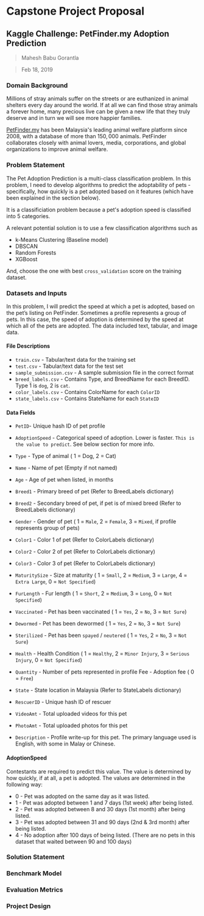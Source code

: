 # **Capstone Project Proposal**

## **Kaggle Challenge: PetFinder.my Adoption Prediction**
> Mahesh Babu Gorantla

> Feb 18, 2019

### **Domain Background**
Millions of stray animals suffer on the streets or are euthanized in animal shelters every day around the world. If at all we can find those stray animals a forever home, many precious live can be given a new life that they truly deserve and in turn we will see more happier families.

[PetFinder.my](https://www.petfinder.my/) has been Malaysia's leading animal welfare platform since 2008, with a database of more than $150,000$ animals. PetFinder collaborates closely with animal lovers, media, corporations, and global organizations to improve animal welfare.


### **Problem Statement**
The Pet Adoption Prediction is a multi-class classification problem. In this problem, I need to develop algorithms to predict the adoptability of pets - specifically, how quickly is a pet adopted based on it features (which have been explained in the section below).

It is a classificiation problem because a pet's adoption speed is classified into 5 categories.

A relevant potential solution is to use a few classification algorithms such as

* k-Means Clustering (Baseline model)
* DBSCAN
* Random Forests
* XGBoost

And, choose the one with best `cross_validation` score on the training dataset.


### **Datasets and Inputs**
In this problem, I will predict the speed at which a pet is adopted, based on the pet’s listing on PetFinder. Sometimes a profile represents a group of pets. In this case, the speed of adoption is determined by the speed at which all of the pets are adopted. The data included text, tabular, and image data.

#### **File Descriptions**
* `train.csv` - Tabular/text data for the training set
* `test.csv` - Tabular/text data for the test set
* `sample_submission.csv` - A sample submission file in the correct format
* `breed_labels.csv` - Contains Type, and BreedName for each BreedID. Type $1$ is `dog`, $2$ is `cat`.
* `color_labels.csv` - Contains ColorName for each `ColorID`
* `state_labels.csv` - Contains StateName for each `StateID`

#### **Data Fields**
* `PetID`- Unique hash ID of pet profile
* `AdoptionSpeed` - Categorical speed of adoption. Lower is faster. `This is the value to predict`. See below section for more info.

* `Type` - Type of animal ( $1$  = Dog, $2$  = Cat)
* `Name` - Name of pet (Empty if not named)
* `Age` - Age of pet when listed, in months
* `Breed1` - Primary breed of pet (Refer to BreedLabels dictionary)

* `Breed2` - Secondary breed of pet, if pet is of mixed breed (Refer to BreedLabels dictionary)

* `Gender` - Gender of pet ( $1$ = `Male`,  $2$ = `Female`, $3$ = `Mixed`, if profile represents group of pets)

* `Color1` - Color 1 of pet (Refer to ColorLabels dictionary)

* `Color2` - Color 2 of pet (Refer to ColorLabels dictionary)

* `Color3` - Color 3 of pet (Refer to ColorLabels dictionary)

* `MaturitySize` - Size at maturity ( $1$  = `Small`,  $2$  = `Medium`,  $3$  = `Large`,  $4$  = `Extra Large`,  $0$  = `Not Specified`)

* `FurLength` - Fur length ( $1$ = `Short`, $2$ = `Medium`, $3$ = `Long`, $0$ = `Not Specified`)

* `Vaccinated` - Pet has been vaccinated ( $1$ = `Yes`,  $2$ = `No`, $3$ = `Not Sure`)

* `Dewormed` - Pet has been dewormed ( $1$ = `Yes`, $2$ = `No`, $3$ = `Not Sure`)

* `Sterilized` - Pet has been `spayed` / `neutered` ( $1$  = `Yes`, $2$ = `No`, $3$ = `Not Sure`)

* `Health` - Health Condition ( $1$ = `Healthy`, $2$ = `Minor Injury`, $3$ = `Serious Injury`, $0$ = `Not Specified`)

* `Quantity` - Number of pets represented in profile
Fee - Adoption fee ( $0$ = `Free`)

* `State` - State location in Malaysia (Refer to StateLabels dictionary)

* `RescuerID` - Unique hash ID of rescuer

* `VideoAmt` - Total uploaded videos for this pet

* `PhotoAmt` - Total uploaded photos for this pet

* `Description` - Profile write-up for this pet. The primary language used is English, with some in Malay or Chinese.

#### **AdoptionSpeed**
Contestants are required to predict this value. The value is determined by how quickly, if at all, a pet is adopted. The values are determined in the following way:

* $0$ - Pet was adopted on the same day as it was listed.
* $1$ - Pet was adopted between 1 and 7 days (1st week) after being listed.
* $2$ - Pet was adopted between 8 and 30 days (1st month) after being listed.
* $3$ - Pet was adopted between 31 and 90 days (2nd & 3rd month) after being listed.
* $4$ - No adoption after 100 days of being listed. (There are no pets in this dataset that waited between 90 and 100 days)

### **Solution Statement**

### **Benchmark Model**

### **Evaluation Metrics**

### **Project Design**
